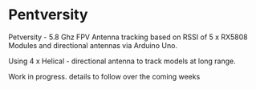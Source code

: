 # Pentversity
Petversity - 5.8 Ghz FPV Antenna tracking based on RSSI of 5 x RX5808 Modules and directional antennas via Arduino Uno.

Using 4 x Helical - directional antenna to track models at long range.

Work in progress. details to follow over the coming weeks
